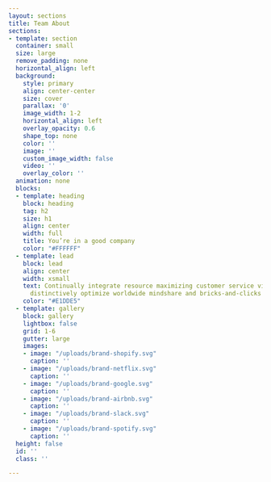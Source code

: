 ```yaml
---
layout: sections
title: Team About
sections:
- template: section
  container: small
  size: large
  remove_padding: none
  horizontal_align: left
  background:
    style: primary
    align: center-center
    size: cover
    parallax: '0'
    image_width: 1-2
    horizontal_align: left
    overlay_opacity: 0.6
    shape_top: none
    color: ''
    image: ''
    custom_image_width: false
    video: ''
    overlay_color: ''
  animation: none
  blocks:
  - template: heading
    block: heading
    tag: h2
    size: h1
    align: center
    width: full
    title: You’re in a good company
    color: "#FFFFFF"
  - template: lead
    block: lead
    align: center
    width: xsmall
    text: Continually integrate resource maximizing customer service via enabled niches
      distinctively optimize worldwide mindshare and bricks-and-clicks niche markets
    color: "#E1DDE5"
  - template: gallery
    block: gallery
    lightbox: false
    grid: 1-6
    gutter: large
    images:
    - image: "/uploads/brand-shopify.svg"
      caption: ''
    - image: "/uploads/brand-netflix.svg"
      caption: ''
    - image: "/uploads/brand-google.svg"
      caption: ''
    - image: "/uploads/brand-airbnb.svg"
      caption: ''
    - image: "/uploads/brand-slack.svg"
      caption: ''
    - image: "/uploads/brand-spotify.svg"
      caption: ''
  height: false
  id: ''
  class: ''

---
```

